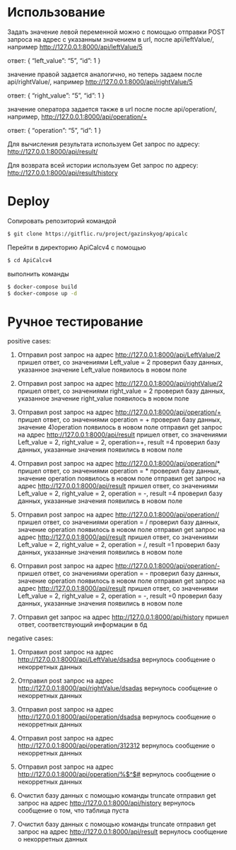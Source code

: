 # Использование

Задать значение левой переменной можно с помощью отправки POST запроса на адрес с указанным значением в url, после api/leftValue/, например http://127.0.0.1:8000/api/leftValue/5

ответ: { “left_value”: “5”, “id”: 1 }

значение правой задается аналогично, но теперь задаем после api/rightValue/, например http://127.0.0.1:8000/api/rightValue/5

ответ: { “right_value”: “5”, “id”: 1 }

значение оператора задается также в url после после api/operation/, например, http://127.0.0.1:8000/api/operation/+

ответ: { “operation”: “5”, “id”: 1 }

Для вычисления результата используем Get запрос по адресу: http://127.0.0.1:8000/api/result/

Для возврата всей истории используем Get запрос по адресу: http://127.0.0.1:8000/api/result/history

# Deploy

Сопировать репозиторий командой 

```bash
$ git clone https://gitflic.ru/project/gazinskyog/apicalc
```

Перейти в директорию ApiCalcv4 с помощью 

```bash
$ cd ApiCalcv4
```

выполнить команды 
```bash
$ docker-compose build
$ docker-compose up -d
```

# Ручное тестирование
positive cases:

1) Отправил post запрос на адрес http://127.0.0.1:8000/api/LeftValue/2 пришел ответ, со значениями Left_value = 2 проверил базу данных, указанное значение Left_value появилось в новом поле

2) Отправил post запрос на адрес http://127.0.0.1:8000/api/rightValue/2 пришел ответ, со значениями right_value = 2 проверил базу данных, указанное значение right_value появилось в новом поле

3) Отправил post запрос на адрес http://127.0.0.1:8000/api/operation/+ пришел ответ, со значениями operation = + проверил базу данных, значение 4)operation появилось в новом поле отправил get запрос на адрес http://127.0.0.1:8000/api/result пришел ответ, со значениями Left_value = 2, right_value = 2, operation=+, result =4 проверил базу данных, указанные значения появились в новом поле

4) Отправил post запрос на адрес http://127.0.0.1:8000/api/operation/* пришел ответ, со значениями operation = * проверил базу данных, значение operation появилось в новом поле отправил get запрос на адрес http://127.0.0.1:8000/api/result пришел ответ, со значениями Left_value = 2, right_value = 2, operation = -, result =4 проверил базу данных, указанные значения появились в новом поле

5) Отправил post запрос на адрес http://127.0.0.1:8000/api/operation// пришел ответ, со значениями operation = / проверил базу данных, значение operation появилось в новом поле отправил get запрос на адрес http://127.0.0.1:8000/api/result пришел ответ, со значениями Left_value = 2, right_value = 2, operation = /, result =1 проверил базу данных, указанные значения появились в новом поле

6) Отправил post запрос на адрес http://127.0.0.1:8000/api/operation/- пришел ответ, со значениями operation = - проверил базу данных, значение operation появилось в новом поле отправил get запрос на адрес http://127.0.0.1:8000/api/result пришел ответ, со значениями Left_value = 2, right_value = 2, operation = -, result =0 проверил базу данных, указанные значения появились в новом поле

7) Отправил get запрос на адрес http://127.0.0.1:8000/api/history пришел ответ, соответствующий информации в бд

negative cases:

1) Отправил post запрос на адрес http://127.0.0.1:8000/api/LeftValue/dsadsa вернулось сообщение о некорретных данных

2) Отправил post запрос на адрес http://127.0.0.1:8000/api/rightValue/dsadas вернулось сообщение о некорретных данных

3) Отправил post запрос на адрес http://127.0.0.1:8000/api/operation/dsadsa вернулось сообщение о некорретных данных

4) Отправил post запрос на адрес http://127.0.0.1:8000/api/operation/312312 вернулось сообщение о некорретных данных

5) Отправил post запрос на адрес http://127.0.0.1:8000/api/operation/%$^$# вернулось сообщение о некорретных данных

6) Очистил базу данных с помощью команды truncate отправил get запрос на адрес http://127.0.0.1:8000/api/history вернулось сообщение о том, что таблица пуста

7) Очистил базу данных с помощью команды truncate отправил get запрос на адрес http://127.0.0.1:8000/api/result вернулось сообщение о некорретных данных